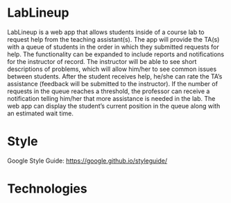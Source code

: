 # LabLineup
LabLineup is a web app that allows students inside of a course lab to request help from the teaching assistant(s). The app will provide the TA(s) with a queue of students in the order in which they submitted requests for help. The functionality can be expanded to include reports and notifications for the instructor of record. The instructor will be able to see short descriptions of problems, which will allow him/her to see common issues between students. After the student receives help, he/she can rate the TA’s assistance (feedback will be submitted to the instructor). If the number of requests in the queue reaches a threshold, the professor can receive a notification telling him/her that more assistance is needed in the lab. The web app can display the student’s current position in the queue along with an estimated wait time.

# Style
Google Style Guide: https://google.github.io/styleguide/

# Technologies
